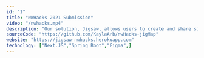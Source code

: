 ```yaml
---
id: "1"
title: "NWHacks 2021 Submission"
video: "/nwhacks.mp4"
description: "Our solution, Jigsaw, allows users to create and share simplified roadmaps to guide others on their new adventures. Whether you are a new student in a CS program and want a roadmap for events to attend, or someone who is learning coding on your own and need a simplified guide, Jigsaw is your centralized solution. I created the entire frontend with Next.JS and hosted the website within 24 hours."
sourceCode: "https://github.com/KaylaArb/nwHacks-jigMap"
website: "https://jigsaw-nwhacks.herokuapp.com"
technology: ["Next.JS","Spring Boot","Figma",]
---
```

